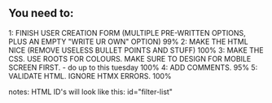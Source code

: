 ## You need to:
1: FINISH USER CREATION FORM (MULTIPLE PRE-WRITTEN OPTIONS, PLUS AN EMPTY "WRITE UR OWN" OPTION) 99%
2: MAKE THE HTML NICE (REMOVE USELESS BULLET POINTS AND STUFF) 100%
3: MAKE THE CSS. USE ROOTS FOR COLOURS. MAKE SURE TO DESIGN FOR MOBILE SCREEN FIRST. - do up to this tuesday 100%
4: ADD COMMENTS. 95%
5: VALIDATE HTML. IGNORE HTMX ERRORS. 100%

notes: HTML ID's will look like this: id="filter-list"